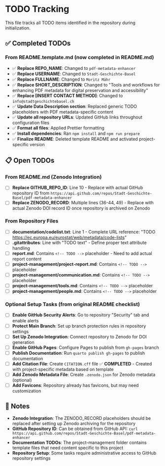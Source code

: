 # TODO Tracking

This file tracks all TODO items identified in the repository during initialization.

## ✅ Completed TODOs

### From README.template.md (now completed in README.md)

- ✅ **Replace REPO_NAME**: Changed to `pdf-metadata-enhancer`
- ✅ **Replace USERNAME**: Changed to `Stadt-Geschichte-Basel`
- ✅ **Replace FULLNAME**: Changed to `Moritz Mähr`
- ✅ **Replace SHORT_DESCRIPTION**: Changed to "Tools and workflows for enhancing PDF metadata for digital preservation and accessibility"
- ✅ **Replace [INSERT CONTACT METHOD]**: Changed to `info@stadtgeschichtebasel.ch`
- ✅ **Update Data Description section**: Replaced generic TODO placeholders with PDF metadata-specific content
- ✅ **Update all repository URLs**: Updated GitHub links throughout configuration files
- ✅ **Format all files**: Applied Prettier formatting
- ✅ **Install dependencies**: Ran `npm install` and `npm run prepare`
- ✅ **Finalize README**: Deleted template README and activated project-specific version

## 📋 Open TODOs

### From README.md (Zenodo Integration)

- [ ] **Replace GITHUB_REPO_ID**: Line 10 - Replace with actual GitHub repository ID from `https://api.github.com/repos/Stadt-Geschichte-Basel/pdf-metadata-enhancer`
- [ ] **Replace ZENODO_RECORD**: Multiple lines (36-44, 49) - Replace with actual Zenodo DOI record ID once repository is archived on Zenodo

### From Repository Files

- [ ] **documentation/codelist.txt**: Line 1 - Complete URL reference: "TODO https://ec.europa.eu/eurostat/web/metadata/code-lists"
- [ ] **.gitattributes**: Line with "TODO text" - Define proper text attribute handling
- [ ] **report.md**: Contains `<!-- TODO -->` placeholder - Need to add actual report content
- [ ] **project-management/project-report.md**: Contains `<!-- TODO -->` placeholder
- [ ] **project-management/communication.md**: Contains `<!-- TODO -->` placeholder
- [ ] **project-management/tools.md**: Contains `<!-- TODO -->` placeholder
- [ ] **project-management/people.md**: Contains `<!-- TODO -->` placeholder

### Optional Setup Tasks (from original README checklist)

- [ ] **Enable GitHub Security Alerts**: Go to repository "Security" tab and enable alerts
- [ ] **Protect Main Branch**: Set up branch protection rules in repository settings
- [ ] **Set Up Zenodo Integration**: Connect repository to Zenodo for DOI generation
- [ ] **Enable GitHub Pages**: Configure Pages to publish from `gh-pages` branch
- [ ] **Publish Documentation**: Run `quarto publish gh-pages` to publish documentation
- [ ] **Add Citation File**: Create `CITATION.cff` file ✅ **COMPLETED** - Created with project-specific metadata based on template
- [ ] **Add Zenodo Metadata File**: Create `.zenodo.json` for Zenodo metadata (optional)
- [ ] **Add Favicons**: Repository already has favicons, but may need customization

## 📝 Notes

- **Zenodo Integration**: The ZENODO_RECORD placeholders should be replaced after setting up Zenodo archiving for the repository
- **GitHub Repository ID**: Can be obtained from GitHub API: `curl https://api.github.com/repos/Stadt-Geschichte-Basel/pdf-metadata-enhancer`
- **Documentation TODOs**: The project-management folder contains template files that need content specific to this project
- **Repository Setup**: Some tasks require administrative access to GitHub repository settings
